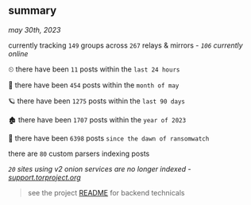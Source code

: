 
## summary
_may 30th, 2023_

currently tracking `149` groups across `267` relays & mirrors - _`106` currently online_

⏲ there have been `11` posts within the `last 24 hours`

🦈 there have been `454` posts within the `month of may`

🪐 there have been `1275` posts within the `last 90 days`

🏚 there have been `1707` posts within the `year of 2023`

🦕 there have been `6398` posts `since the dawn of ransomwatch`

there are `80` custom parsers indexing posts

_`20` sites using v2 onion services are no longer indexed - [support.torproject.org](https://support.torproject.org/onionservices/v2-deprecation/)_

> see the project [README](https://github.com/joshhighet/ransomwatch#ransomwatch--) for backend technicals

